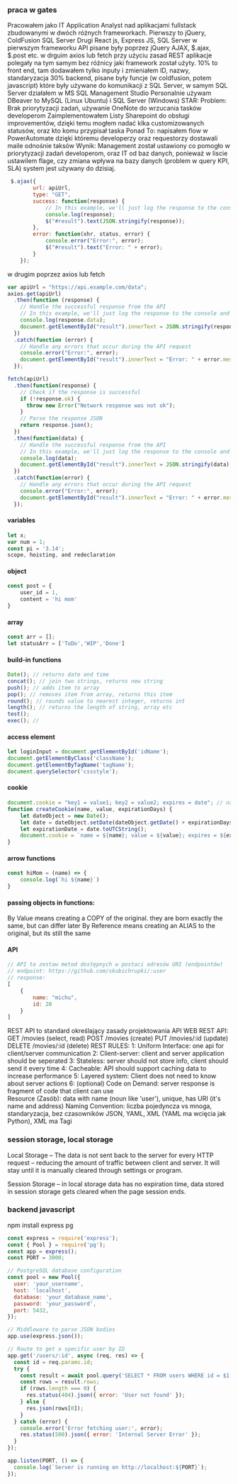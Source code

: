 ### praca w gates
Pracowałem jako IT Application Analyst nad aplikacjami fullstack zbudowanymi w dwóch różnych frameworkach. 
Pierwszy to jQuery, ColdFusion SQL Server
Drugi React js, Express JS, SQL Server
w pierwszym frameworku API pisane były poprzez jQuery AJAX, $.ajax, $.post etc.
w drguim axios lub fetch przy użyciu zasad REST
aplikacje polegały na tym samym bez różnicy jaki framework został użyty. 10% to front end, tam dodawałem tylko inputy i zmieniałem ID, nazwy, standaryzacja
30% backend, pisane były funcje (w coldfusion, potem javascript) które były używane do komunikacji z SQL Server, w samym SQL Server działałem w MS SQL Management Studio
Personalnie używam DBeaver to MySQL (Linux Ubuntu) i SQL Server (Windows)
STAR:
Problem: Brak priorytyzacji zadań, używanie OneNote do wrzucania tasków developerom
Zaimplementowałem Listy Sharepoint do obsługi improvementów, dzięki temu mogłem nadać klka customizowanych statusów, oraz kto komu przypisał taska
Ponad To: napisałem flow w PowerAutomate dzięki któremu developerzy oraz requestorzy dostawali maile odnośnie taksów
Wynik: Management został ustawiony co pomogło w priorytyzacji zadań developerom, 
oraz IT od baz danych, ponieważ w liscie ustawilem flage, czy zmiana wpływa na bazy danych (problem w query KPI, SLA) system jest używany do dzisiaj.
``` js
 $.ajax({
        url: apiUrl,
        type: "GET",
        success: function(response) {
            // In this example, we'll just log the response to the console and display it on the page
            console.log(response);
            $("#result").text(JSON.stringify(response));
        },
        error: function(xhr, status, error) {
            console.error("Error:", error);
            $("#result").text("Error: " + error);
        }
    });
```
w drugim poprzez axios lub fetch
``` js
var apiUrl = "https://api.example.com/data";
axios.get(apiUrl)
  .then(function (response) {
    // Handle the successful response from the API
    // In this example, we'll just log the response to the console and display it on the page
    console.log(response.data);
    document.getElementById("result").innerText = JSON.stringify(response.data);
  })
  .catch(function (error) {
    // Handle any errors that occur during the API request
    console.error("Error:", error);
    document.getElementById("result").innerText = "Error: " + error.message;
  });

fetch(apiUrl)
  .then(function(response) {
    // Check if the response is successful
    if (!response.ok) {
      throw new Error("Network response was not ok");
    }
    // Parse the response JSON
    return response.json();
  })
  .then(function(data) {
    // Handle the successful response from the API
    // In this example, we'll just log the response to the console and display it on the page
    console.log(data);
    document.getElementById("result").innerText = JSON.stringify(data);
  })
  .catch(function(error) {
    // Handle any errors that occur during the API request
    console.error("Error:", error);
    document.getElementById("result").innerText = "Error: " + error.message;
  });
```

#### variables
``` js
let x;
var num = 1;
const pi = '3.14';
scope, hoisting, and redeclaration
```

#### object
``` js
const post = {
    user_id = 1,
    content = 'hi mom'
}
```

#### array
``` js
const arr = [];
let statusArr = ['ToDo','WIP','Done']
```

#### build-in functions
``` js
Date(); // returns date and time
concat(); // join two strings, returns new string
push(); // adds item to array
pop(); // removes item from array, returns this item
round(); // rounds value to nearest integer, returns int
length(); // returns the length of string, array etc
test();
exec(); //
```

#### access element
``` js
let loginInput = document.getElementById('idName');
document.getElementByClass('className');
document.getElementByTagName('tagName');
document.querySelector('cssstyle');

```

#### cookie
``` js
document.cookie = "key1 = value1; key2 = value2; expires = date"; // name-value pairs separated by semicolons
function createCookie(name, value, expirationDays) {
    let dateObject = new Date();
    let date = dateObject.setDate(dateObject.getDate() + expirationDays);
    let expirationDate = date.toUTCString();
    document.cookie = `name = ${name}; value = ${value}; expires = ${expirationDate}; path = /`;
}
```
#### arrow functions
``` js
const hiMom = (name) => {
    console.log(`hi ${name}`)
}
```

#### passing objects in functions:
By Value means creating a COPY of the original. they are born exactly the same, but can differ later
By Reference means creating an ALIAS to the original, but its still the same

#### API
``` js
// API to zestaw metod dostępnych w postaci adresów URI (endpointów)
// endpoint: https://github.com/skubichrupki/:user
// response:
[
    {
        name: "michu",
        id: 20
    }
]
```
REST API to standard określający zasady projektowania API
WEB REST API:
GET /movies (select, read)
POST /movies (create)
PUT /movies/:id (update)
DELETE /movies/:id (delete)
REST RULES:
1: Uniform Interface: one api for client/server communication
2: Client-server: client and server application should be seperated
3: Stateless: server should not store info, client should send it every time
4: Cacheable: API should support caching data to increase performance
5: Layered system: Client does not need to know about server actions
6: (optional) Code on Demand: server response is fragment of code that client can use 
<br>
Resource (Zasób): data with name (noun like 'user'), unique, has URI (it's name and address)
Naming Convention: liczba pojedyncza vs mnoga, standaryzacja, bez czasowników
JSON, YAML, XML (YAML ma wcięcia jak Python), XML ma Tagi


### session storage, local storage
Local Storage – The data is not sent back to the server for every HTTP request – reducing the amount of traffic between client and server. 
It will stay until it is manually cleared through settings or program.

Session Storage – in local storage data has no expiration time, 
data stored in session storage gets cleared when the page session ends. 


### backend javascript
npm install express pg
``` js
const express = require('express');
const { Pool } = require('pg');
const app = express();
const PORT = 3000;

// PostgreSQL database configuration
const pool = new Pool({
  user: 'your_username',
  host: 'localhost',
  database: 'your_database_name',
  password: 'your_password',
  port: 5432,
});

// Middleware to parse JSON bodies
app.use(express.json());

// Route to get a specific user by ID
app.get('/users/:id', async (req, res) => {
  const id = req.params.id;
  try {
    const result = await pool.query('SELECT * FROM users WHERE id = $1', [id]);
    const rows = result.rows;
    if (rows.length === 0) {
      res.status(404).json({ error: 'User not found' });
    } else {
      res.json(rows[0]);
    }
  } catch (error) {
    console.error('Error fetching user:', error);
    res.status(500).json({ error: 'Internal Server Error' });
  }
});

app.listen(PORT, () => {
  console.log(`Server is running on http://localhost:${PORT}`);
});
```
